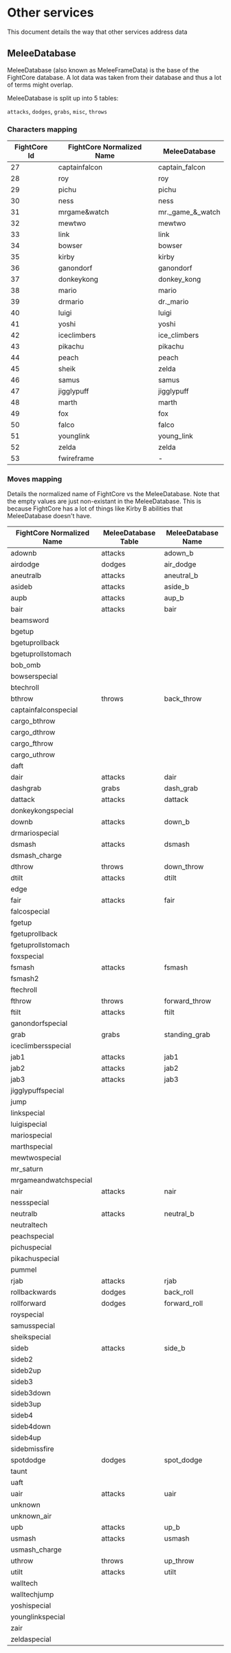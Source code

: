 # Other services

This document details the way that other services address data

## MeleeDatabase

MeleeDatabase (also known as MeleeFrameData) is the base of the FightCore database.
A lot data was taken from their database and thus a lot of terms might overlap.

MeleeDatabase is split up into 5 tables:

`attacks`, `dodges`, `grabs`, `misc`, `throws`

### Characters mapping

| FightCore Id | FightCore Normalized Name | MeleeDatabase       |
| ------------ | ------------------------- | ------------------- |
| 27           | captainfalcon             | captain_falcon      |
| 28           | roy                       | roy                 |
| 29           | pichu                     | pichu               |
| 30           | ness                      | ness                |
| 31           | mrgame&watch              | mr.\_game\_&\_watch |
| 32           | mewtwo                    | mewtwo              |
| 33           | link                      | link                |
| 34           | bowser                    | bowser              |
| 35           | kirby                     | kirby               |
| 36           | ganondorf                 | ganondorf           |
| 37           | donkeykong                | donkey_kong         |
| 38           | mario                     | mario               |
| 39           | drmario                   | dr._mario           |
| 40           | luigi                     | luigi               |
| 41           | yoshi                     | yoshi               |
| 42           | iceclimbers               | ice_climbers        |
| 43           | pikachu                   | pikachu             |
| 44           | peach                     | peach               |
| 45           | sheik                     | zelda               |
| 46           | samus                     | samus               |
| 47           | jigglypuff                | jigglypuff          |
| 48           | marth                     | marth               |
| 49           | fox                       | fox                 |
| 50           | falco                     | falco               |
| 51           | younglink                 | young_link          |
| 52           | zelda                     | zelda               |
| 53           | fwireframe                | -                   |

### Moves mapping

Details the normalized name of FightCore vs the MeleeDatabase.
Note that the empty values are just non-existant in the MeleeDatabase.
This is because FightCore has a lot of things like Kirby B abilities that MeleeDatabase
doesn't have.

| FightCore Normalized Name | MeleeDatabase Table | MeleeDatabase Name |
| ------------------------- | ------------------- | ------------------ |
| adownb                    | attacks             | adown_b            |
| airdodge                  | dodges              | air_dodge          |
| aneutralb                 | attacks             | aneutral_b         |
| asideb                    | attacks             | aside_b            |
| aupb                      | attacks             | aup_b              |
| bair                      | attacks             | bair               |
| beamsword                 |                     |                    |
| bgetup                    |                     |                    |
| bgetuprollback            |                     |                    |
| bgetuprollstomach         |                     |                    |
| bob_omb                   |                     |                    |
| bowserspecial             |                     |                    |
| btechroll                 |                     |                    |
| bthrow                    | throws              | back_throw         |
| captainfalconspecial      |                     |                    |
| cargo_bthrow              |                     |                    |
| cargo_dthrow              |                     |                    |
| cargo_fthrow              |                     |                    |
| cargo_uthrow              |                     |                    |
| daft                      |                     |                    |
| dair                      | attacks             | dair               |
| dashgrab                  | grabs               | dash_grab          |
| dattack                   | attacks             | dattack            |
| donkeykongspecial         |                     |                    |
| downb                     | attacks             | down_b             |
| drmariospecial            |                     |                    |
| dsmash                    | attacks             | dsmash             |
| dsmash_charge             |                     |                    |
| dthrow                    | throws              | down_throw         |
| dtilt                     | attacks             | dtilt              |
| edge                      |                     |                    |
| fair                      | attacks             | fair               |
| falcospecial              |                     |                    |
| fgetup                    |                     |                    |
| fgetuprollback            |                     |                    |
| fgetuprollstomach         |                     |                    |
| foxspecial                |                     |                    |
| fsmash                    | attacks             | fsmash             |
| fsmash2                   |                     |                    |
| ftechroll                 |                     |                    |
| fthrow                    | throws              | forward_throw      |
| ftilt                     | attacks             | ftilt              |
| ganondorfspecial          |                     |                    |
| grab                      | grabs               | standing_grab      |
| iceclimbersspecial        |                     |                    |
| jab1                      | attacks             | jab1               |
| jab2                      | attacks             | jab2               |
| jab3                      | attacks             | jab3               |
| jigglypuffspecial         |                     |                    |
| jump                      |                     |                    |
| linkspecial               |                     |                    |
| luigispecial              |                     |                    |
| mariospecial              |                     |                    |
| marthspecial              |                     |                    |
| mewtwospecial             |                     |                    |
| mr_saturn                 |                     |                    |
| mrgameandwatchspecial     |                     |                    |
| nair                      | attacks             | nair               |
| nessspecial               |                     |                    |
| neutralb                  | attacks             | neutral_b          |
| neutraltech               |                     |                    |
| peachspecial              |                     |                    |
| pichuspecial              |                     |                    |
| pikachuspecial            |                     |                    |
| pummel                    |                     |                    |
| rjab                      | attacks             | rjab               |
| rollbackwards             | dodges              | back_roll          |
| rollforward               | dodges              | forward_roll       |
| royspecial                |                     |                    |
| samusspecial              |                     |                    |
| sheikspecial              |                     |                    |
| sideb                     | attacks             | side_b             |
| sideb2                    |                     |                    |
| sideb2up                  |                     |                    |
| sideb3                    |                     |                    |
| sideb3down                |                     |                    |
| sideb3up                  |                     |                    |
| sideb4                    |                     |                    |
| sideb4down                |                     |                    |
| sideb4up                  |                     |                    |
| sidebmissfire             |                     |                    |
| spotdodge                 | dodges              | spot_dodge         |
| taunt                     |                     |                    |
| uaft                      |                     |                    |
| uair                      | attacks             | uair               |
| unknown                   |                     |                    |
| unknown_air               |                     |                    |
| upb                       | attacks             | up_b               |
| usmash                    | attacks             | usmash             |
| usmash_charge             |                     |                    |
| uthrow                    | throws              | up_throw           |
| utilt                     | attacks             | utilt              |
| walltech                  |                     |                    |
| walltechjump              |                     |                    |
| yoshispecial              |                     |                    |
| younglinkspecial          |                     |                    |
| zair                      |                     |                    |
| zeldaspecial              |                     |                    |
